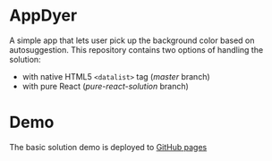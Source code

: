 # AppDyer
A simple app that lets user pick up the background color based on autosuggestion.
This repository contains two options of handling the solution:
- with native HTML5 `<datalist>` tag (_master_ branch)
- with pure React (_pure-react-solution_ branch)

# Demo
The basic solution demo is deployed to [GitHub pages ](https://ka1130.github.io/AppDyer/)
